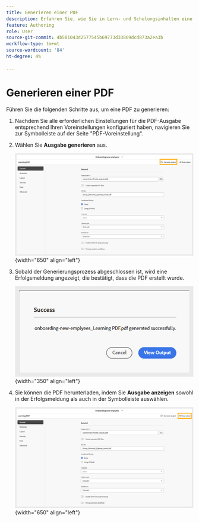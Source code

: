 ```yaml
---
title: Generieren einer PDF
description: Erfahren Sie, wie Sie in Lern- und Schulungsinhalten eine PDF-Ausgabe generieren.
feature: Authoring
role: User
source-git-commit: 4b581043d2577545b69773d33869dcd873a2ea3b
workflow-type: tm+mt
source-wordcount: '84'
ht-degree: 4%

---
```


# Generieren einer PDF

Führen Sie die folgenden Schritte aus, um eine PDF zu generieren:

1. Nachdem Sie alle erforderlichen Einstellungen für die PDF-Ausgabe entsprechend Ihren Voreinstellungen konfiguriert haben, navigieren Sie zur Symbolleiste auf der Seite &quot;PDF-Voreinstellung“.
1. Wählen Sie **Ausgabe generieren** aus.

   ![](assets/generate-output-pdf.png){width="650" align="left"}

1. Sobald der Generierungsprozess abgeschlossen ist, wird eine Erfolgsmeldung angezeigt, die bestätigt, dass die PDF erstellt wurde.

   ![](assets/learning-pdf-generated.png){width="350" align="left"}

1. Sie können die PDF herunterladen, indem Sie **Ausgabe anzeigen** sowohl in der Erfolgsmeldung als auch in der Symbolleiste auswählen.

   ![](assets/view-output.png){width="650" align="left"}





